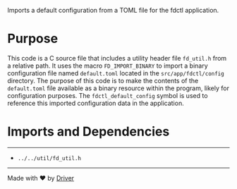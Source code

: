 <!--------------------------------------------------------------------------------->
<!-- IMPORTANT: This file is auto-generated by Driver (https://driver.ai). -------->
<!-- Manual edits may be overwritten on future commits. --------------------------->
<!--------------------------------------------------------------------------------->

Imports a default configuration from a TOML file for the fdctl application.

# Purpose
This code is a C source file that includes a utility header file `fd_util.h` from a relative path. It uses the macro `FD_IMPORT_BINARY` to import a binary configuration file named `default.toml` located in the `src/app/fdctl/config` directory. The purpose of this code is to make the contents of the `default.toml` file available as a binary resource within the program, likely for configuration purposes. The `fdctl_default_config` symbol is used to reference this imported configuration data in the application.
# Imports and Dependencies

---
- `../../util/fd_util.h`



---
Made with ❤️ by [Driver](https://www.driver.ai/)